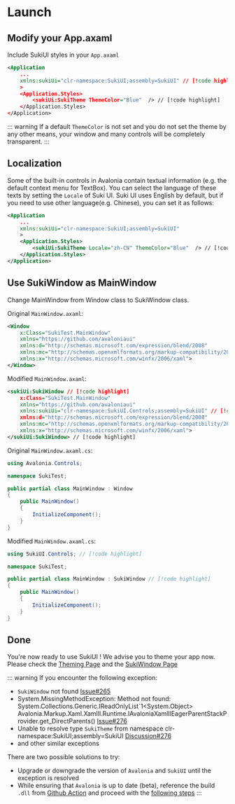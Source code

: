# Launch

## Modify your App.axaml

Include SukiUI styles in your `App.axaml`

```xml
<Application
    ...
    xmlns:sukiUi="clr-namespace:SukiUI;assembly=SukiUI" // [!code highlight]
    >
    <Application.Styles>
        <sukiUi:SukiTheme ThemeColor="Blue"  /> // [!code highlight]
    </Application.Styles>
</Application>
```

::: warning
If a default `ThemeColor` is not set and you do not set the theme by any other means, your window and many controls will be completely transparent.
:::

## Localization

Some of the built-in controls in Avalonia contain textual information (e.g. the default context menu for TextBox). You can select the language of these texts by setting the `Locale` of Suki UI. Suki UI uses English by default, but if you need to use other language(e.g. Chinese), you can set it as follows:

```xml
<Application
    ...
    xmlns:sukiUi="clr-namespace:SukiUI;assembly=SukiUI"
    >
    <Application.Styles>
        <sukiUi:SukiTheme Locale="zh-CN" ThemeColor="Blue"  /> // [!code highlight]
    </Application.Styles>
</Application>
```

## Use SukiWindow as MainWindow

Change MainWindow from Window class to SukiWindow class.

Original `MainWindow.axaml`:

```xml
<Window
    x:Class="SukiTest.MainWindow"
    xmlns="https://github.com/avaloniaui"
    xmlns:d="http://schemas.microsoft.com/expression/blend/2008"
    xmlns:mc="http://schemas.openxmlformats.org/markup-compatibility/2006"
    xmlns:x="http://schemas.microsoft.com/winfx/2006/xaml">
</Window>
```

Modified `MainWindow.axaml`: 

```xml
<sukiUi:SukiWindow // [!code highlight]
    x:Class="SukiTest.MainWindow"
    xmlns="https://github.com/avaloniaui"
    xmlns:sukiUi="clr-namespace:SukiUI.Controls;assembly=SukiUI" // [!code highlight]
    xmlns:d="http://schemas.microsoft.com/expression/blend/2008"
    xmlns:mc="http://schemas.openxmlformats.org/markup-compatibility/2006"
    xmlns:x="http://schemas.microsoft.com/winfx/2006/xaml">
</sukiUi:SukiWindow> // [!code highlight]
```

Original `MainWindow.axaml.cs`: 

```csharp
using Avalonia.Controls;

namespace SukiTest;

public partial class MainWindow : Window
{
    public MainWindow()
    {
        InitializeComponent();
    }
}
```

Modified `MainWindow.axaml.cs`: 

```csharp
using SukiUI.Controls; // [!code highlight]

namespace SukiTest;

public partial class MainWindow : SukiWindow // [!code highlight]
{
    public MainWindow()
    {
        InitializeComponent();
    }
}
```

## Done

You're now ready to use SukiUI ! We advise you to theme your app now. Please check the [Theming Page](/documentation/theming/basic) and the [SukiWindow Page](/documentation/controls/layout/sukiwindow)

::: warning
If you encounter the following exception:
- `SukiWindow` not found [Issue#265](https://github.com/kikipoulet/SukiUI/issues/265)
- System.MissingMethodException: Method not found: System.Collections.Generic.IReadOnlyList`1<System.Object> Avalonia.Markup.Xaml.XamlIl.Runtime.IAvaloniaXamlIlEagerParentStackProvider.get_DirectParents() [Issue#276](https://github.com/kikipoulet/SukiUI/issues/276)
- Unable to resolve type `SukiTheme` from namespace clr-namespace:SukiUI;assembly=SukiUI [Discussion#276](https://github.com/kikipoulet/SukiUI/discussions/278)
- and other similar exceptions

There are two possible solutions to try:
- Upgrade or downgrade the version of `Avalonia` and `SukiUI` until the exception is resolved
- While ensuring that `Avalonia` is up to date (beta), reference the build `.dll` from [Github Action](https://github.com/kikipoulet/SukiUI/actions/workflows/build.yml) and proceed with the [following steps](/documentation/getting-started/installation#via-github-action)
:::